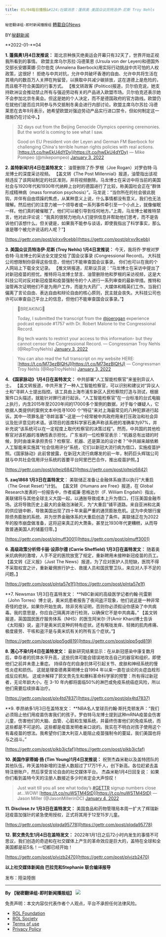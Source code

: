 ```yaml
---
title: 01/04每日播报&#124;社媒消息：蓬佩奥 美国众议员特洛伊·尼斯 Troy Nehls
---
```

`秘密翻译组-即时新闻播报组` [轉載自GNews](https://gnews.org/zh-hans/1821223/)

BY:[秘翻新闻](https://gtv.org/broadcast/watch/61d40c0d31a71619b5747c96)

**2022-01-**04

**1. 蓬佩奥1月4日发推说：** 距北京种族灭绝奥运会开幕只有32天了，世界开始正视我所看到的事情。 欧盟主席乌尔苏拉·冯德莱恩 (Ursula von der Leyen)和德国外交部长安娜莱娜·贝尔伯克 (Annalena Baerbock)用实际行动挑战中共可怕的人权政策，这很好！ 拒绝与中共对抗，允许中共破坏香港的自由、允许中共将生活在其境内的数百万人关押在拘留营，以换取中共减少碳排放，这在道德上是危险的，而且极不符合美国的行事方式。 【推文转政客 (Politico)报道，贝尔伯克说，她支持欧洲议会推动禁止所有与强迫劳动有关的产品进入欧盟市场。贝尔伯克还表示她不会参加北京冬奥会。但这是她的个人决定，而不是德国政府的官方路线。欧盟仍在就他们是否应共同参与外交抵制冬奥会进行内部讨论。欧盟主席乌尔苏拉·冯德莱恩在去年9月表示，她希望欧盟对强迫劳动产品实行进口禁令，但如何制定这一措施仍在讨论中。】



> 32 days out from the Beijing Genocide Olympics opening ceremonies. But the world is coming to see what I saw.
> 
> Good on EU President von der Leyen and German FM Baerbock for challenging China's terrible human rights policies with real actions. [https://t.co/hwEkU4dYDy](https://t.co/hwEkU4dYDy)
> — Mike Pompeo (@mikepompeo) [January 3, 2022](https://twitter.com/mikepompeo/status/1478119562541473794?ref_src=twsrc%5Etfw)



**2. 盖特新闻1月4日在盖特发文：** 油管删除了乔·罗根（Joe Rogan）对罗伯特·马龙博士的深度采访视频。 【盖文转《The Post Millennial》报道，油管指出该视频违反了该网站制定的社区准则，并将视频删除。马龙博士在采访中将当前的美国社会与1920年代和1930年代纳粹上台时的德国进行了比较，称美国社会正在“群体形成精神病（mass formation psychosis）”。马龙说：“当你所在的社会彼此脱钩，并伴有自由烦躁的焦虑，从某种意义上说，什么事情都没有意义，我们也无法理解。然后他们的注意力被一个领导者或一系列事件牵引至一个小点上，就像催眠一样。他们真的被催眠了，他们可以被引导到任何地方。”上周，马龙博士被推特禁言，他对此评论说：“我真的很努力地向人们提供信息并帮助他们思考，而不是告诉他们该想什么。但关键是，如果我不能参与谈话，即使我指出了科学事实，那么谁是哪个被允许说话的人呢？”】

[https://gettr.com/post/plrxv9cebb](https://gettr.com/post/plrxv9cebb)

**3. 美国众议员特洛伊·尼斯 (Troy Nehls) 1月4日发推说：** 今天，我将乔·罗根对罗伯特·马龙博士的采访全文提交给了国会议事录 (Congressional Record)。 大科技公司想限制你获得这些信息，但他们不能审查国会议事录。 你们也可以在我的个人网站上下载全文记录。 【推文转报道，尼斯议员说：“马龙博士在采访中提出了对新冠疫苗的担忧。推特将马龙博士禁言、油管删除他和罗根的采访视频，这是大科技公司对反对新冠疫苗和疫苗强制令的个人进行一系列审查的最新举措。推特和油管再次证明他们不是为用户工作，而是为大药厂、大媒体和精英们工作。当我们偏离了言论自由、表达自由和辩论自由的核心原则，民主就会丧失。大科技公司也许可以审查自己平台上的信息，但他们不能审查国会议事录。”】



> 🚨BREAKING🚨
> 
> Today, I submitted the transcript from the [@joerogan](https://twitter.com/joerogan?ref_src=twsrc%5Etfw) experience podcast episode #1757 with Dr. Robert Malone to the Congressional Record.
> 
> Big tech wants to restrict your access to this information- but they cannot censor the Congressional Record.
> — Congressman Troy Nehls (@RepTroyNehls) [January 3, 2022](https://twitter.com/RepTroyNehls/status/1478038517771128835?ref_src=twsrc%5Etfw)





> You can also read the full transcript on my website HERE: [https://t.co/M73ezBIQHJ](https://t.co/M73ezBIQHJ)
> — Congressman Troy Nehls (@RepTroyNehls) [January 3, 2022](https://twitter.com/RepTroyNehls/status/1478059806657327110?ref_src=twsrc%5Etfw)



**4. 《国家脉动》1月4日在盖特发文：** 中共部署“人工智能检察官”来鉴别异议人士。 【盖文转报道，中共开发了一种人工智能检察官，可以识别和建议对“异议人士和“寻衅人士提出指控。该工具由上海市浦东新区人民检察院打造与测试，根据案件口头描述，就能针对罪行进行起诉。“人工智能检察官”在一台标准的台式电脑上执行，内含2015年至2020年间的17000多个案例的数据，对于每个嫌疑人，它依据人类提供的案例文本中找寻1000 个“特征”来对上海最常见的八种犯罪进行起诉。其中一项罪名是“寻衅滋事”–这是一个经常被中共政府用来打压政治和社会异议及批评意见的术语。该项目的首席科学家石勇声称该系统的准确率为97%，并补充说“该系统可以在一定程度上取代检察官的决策过程”。然而，中共国的其他检察官对该机器的准确性表示担忧。广东省的一位检察官表示：“机器总有出错的时候，到时由谁来承担责任？检察官、机器、还是算法的设计者？”中共越来越依赖人工智能来实施其“社会信用评分”系统，它们以新冠大流行病为借口，实施疫苗护照。《国家脉动》此前曾披露，在新冠大流行病爆发的前一年，制药巨头辉瑞公司就与中共社会信用评分系统的首要平台阿里巴巴合作，推出疫苗护照。】

[https://gettr.com/post/pltejz6842](https://gettr.com/post/pltejz6842)

**5. zaq1868 1月3日在盖特发文**： 美联储正准备让金融体系崩溃以执行“大重启（The Great Reset）”计划。 【盖文转《Humans are Free》报道，在 Global Research发表的一份报告中，作者威廉·恩格达尔（F. William Engdahl）指出，美联储将与其他全球主义大国一起，以通胀导致成本上升为借口，打压美国金融市场。这将导致历史上最大的金融泡沫破灭，为“大重启”铺平道路。来自亚洲和北美的供应链中断，导致美国出现了四十年来最严重的通货膨胀危机。这为中央银行废除债务膨胀的系统、并为世界金融体系的大重启创造了条件。美联储正在为2022年的股市崩盘做准备，这将迎来真正的大萧条，甚至比1930年代更糟糕，从而导致普通美国人的储蓄归零。】

[https://gettr.com/post/plmuff3001](https://gettr.com/post/plmuff3001)

**6. 高级政策分析师卡丽·设菲尔德 (Carrie Sheffield) 1月3日在盖特发文：** 随着奥米炕病例的激增，人手不足的医院放宽了规定，重新聘用未接种新冠疫苗的员工。 【盖文转《正义报》（Just The News）报道，为了应对医护人员短缺，医院不得不采取权宜之计，重新雇佣旅行护士、救援人员和国民警卫队，来应对人手不足的问题。】

[https://gettr.com/post/plnta57e1f](https://gettr.com/post/plnta57e1f)

**7. Newsmax 1月3日在盖特发文： **NBC新闻的高级医学记者约翰·托雷斯（John Torres）博士说，奥米炕患者报告了夜间盗汗现象，他们说这是一种非常奇怪的症状。如果你开始生病，除非另有证明，否则你必须假设你感染了中共病毒。我的意思是，你应自己隔离并进行检测，以确保它不是中共病毒。” 【盖文转报道，英国国民医疗服务体系（NHS）的医生阿米尔·汗(Amir Khan)博士告诉《太阳报》说，盗汗是奥米炕变种的特有症状。还有喉咙发痒、轻微的肌肉疼痛、极度疲劳、干咳和盗汗是与奥米炕有关的所有五个症状。”】

[https://gettr.com/post/plpp5gd819](https://gettr.com/post/plpp5gd819)

**8. 莲心不染1月4日在盖特发文：** 最新研究结果显示：在从新冠感染中康复数月后，幸存者的抗体水平升高，这些抗体可能会错误地攻击自己的器官和组织，即使他们之前并未患上重症。 持续存在的自身抗体可引起关节、皮肤和神经系统的慢性炎症和损伤。 这就是理查德弗莱明博士自1994 年以来一直在谈论的炎症血栓形成反应机制。 这或许解释了郭文贵先生和爆料革命科学家的预警：所有得过新冠者，无论年龄大小，在 3-10 年内都将面临50%的淋巴或免疫系统癌症风险，所以他们需要后续排毒治疗。

[https://gettr.com/post/plx4td7837](https://gettr.com/post/plx4td7837)

**9. 李昂纳多1月3日在盖特发文： **NBA名人堂球员约翰·斯托克顿发声：“我们必须阻止他们用疫苗伤害我们的孩子。罗伯特马龙博士提到这种mRNA疫苗会伤害儿童，伤害他们的大脑、血管、心脏和生殖系统，并最终伤害他们的免疫系统，而这些都是不可逆的。这些都是疫苗发明者亲口说的。我实在不明白对孩子使用这个有毒疫苗的想法。我希望你们澳大利亚人能阻止疫苗强制令的蔓延，我们美国也将与之战斗。”

[https://gettr.com/post/plkb3jcfaf](https://gettr.com/post/plkb3jcfaf)

**10. 美国作家蒂姆·扬 (Tim Young)1月4日发推说：** 祝贺杰森米勒以及盖特团队的其他队伍，昨天盖特新增的注册人数超过了17万1千人，创下新高。各位赶紧去盖特注册账户，然后享受言论自由的社交媒体平台。 杰森米勒1月4日回复说： 如果你们看到盖特今天的注册人数接近多少时肯定会大声惊叹！



> Just wait till you all see what today’s [#GETTR](https://twitter.com/hashtag/GETTR?src=hash&amp;ref_src=twsrc%5Etfw) signup numbers close at…WOW! [https://t.co/nuWSTM4StD](https://t.co/nuWSTM4StD)
> — Jason Miller (@JasonMillerinDC) [January 4, 2022](https://twitter.com/JasonMillerinDC/status/1478175072334581761?ref_src=twsrc%5Etfw)



**11. Disclose.tv 1月3日在盖特发文：** 美国食品和药物管理局本周一扩大了辉瑞新冠疫苗加强针的紧急使用授权，正式将其用于12至15岁儿童。

[https://gettr.com/post/plqda95778](https://gettr.com/post/plqda95778)

**12. 郭文贵先生1月4日在盖特发文：** 2022年1月1日之后72小时内发生的事情不可思议，我们创造的奇迹和在社交媒体上产生的革命效应是巨大的，盖特在全球和全美国都是前5名！一切都已经开始！

[https://gettr.com/post/plvjzb2470](https://gettr.com/post/plvjzb2470)

**以上社交媒体新闻由 巴拉克和Stephanie 联合编译报导**

发布：陸柒陸捌

* * *

**By 【秘密翻译组-即时新闻播报组】**
![](https://assets.gnews.org/wp-content/uploads/2022/01/截圖-2021-12-28-00.48.35.png)
 

免责声明：本文内容仅代表作者个人观点，平台不承担任何法律风险。

- [ROL Foundation](https://rolfoundation.org/)
- [ROL Society](https://rolsociety.org/)
- [Terms of use](https://gnews.org/terms-of-use-3/)
- [Privacy Policy](https://gnews.org/privacy-policy/)
